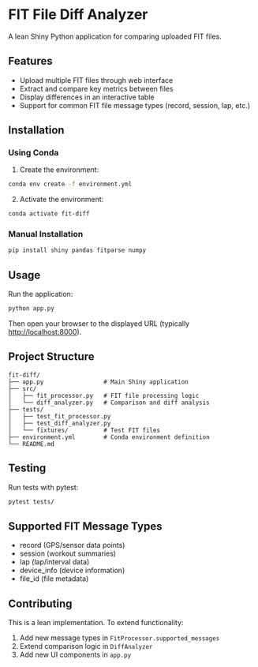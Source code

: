 # FIT File Diff Analyzer

A lean Shiny Python application for comparing uploaded FIT files.

## Features

- Upload multiple FIT files through web interface
- Extract and compare key metrics between files
- Display differences in an interactive table
- Support for common FIT file message types (record, session, lap, etc.)

## Installation

### Using Conda

1. Create the environment:

```bash
conda env create -f environment.yml
```

2. Activate the environment:

```bash
conda activate fit-diff
```

### Manual Installation

```bash
pip install shiny pandas fitparse numpy
```

## Usage

Run the application:

```bash
python app.py
```

Then open your browser to the displayed URL (typically <http://localhost:8000>).

## Project Structure

```
fit-diff/
├── app.py                 # Main Shiny application
├── src/
│   ├── fit_processor.py   # FIT file processing logic
│   └── diff_analyzer.py   # Comparison and diff analysis
├── tests/
│   ├── test_fit_processor.py
│   ├── test_diff_analyzer.py
│   └── fixtures/          # Test FIT files
├── environment.yml        # Conda environment definition
└── README.md
```

## Testing

Run tests with pytest:

```bash
pytest tests/
```

## Supported FIT Message Types

- record (GPS/sensor data points)
- session (workout summaries)
- lap (lap/interval data)
- device_info (device information)
- file_id (file metadata)

## Contributing

This is a lean implementation. To extend functionality:

1. Add new message types in `FitProcessor.supported_messages`
2. Extend comparison logic in `DiffAnalyzer`
3. Add new UI components in `app.py`
